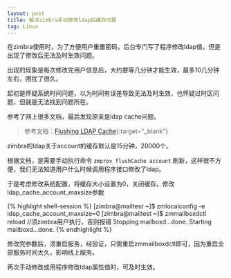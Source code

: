 ```yaml
---
layout: post
title: 解决zimbra手动修改ldap后缓存问题
tag: Linux
---
```


在zimbra使用时，为了方便用户重置密码，后台专门写了程序修改ldap值，但是出现了修改后无法及时生效问题。

出现的现象是每次修改完用户信息后，大约要等几分钟才能生效，最多10几分钟左右，困扰了很久。

起初是怀疑系统时间问题，以为时间有误差导致无法及时生效，也怀疑过时区问题，但就是无法找到问题所在。

参考了网上很多文档，最后发现原来是ldap cache问题。

> 参考文档：[Flushing LDAP Cache](http://www.zimbra.com/docs/os/6.0.10/administration_guide/5_Zimbra_LDAP.05.7.html){:target="_blank"}

zimbra的ldap关于account的缓存默认是15分钟，20000个。

根据文档，是需要手动执行命令 `zmprov flushCache account` 刷新，这样很不方便，我们无法知道用户什么时候调用程序接口修改了ldap。

于是考虑修改系统配置，将缓存大小设置为0，关闭缓存。修改ldap_cache_account_maxsize参数

{% highlight shell-session %}
[zimbra@mailtest ~]$ zmlocalconfig -e ldap_cache_account_maxsize=0
[zimbra@mailtest ~]$ zmmailboxdctl reload      //须zimbra用户执行，否则报错
Stopping mailboxd...done.
Starting mailboxd...done.
{% endhighlight %}

修改完参数后，须重启服务，经验证，只需重启zmmailboxdctl即可，因为重启全部服务时间太久，影响线上服务。

再次手动修改或用程序修改ldap属性值时，可及时生效。

